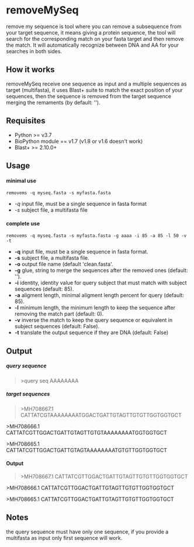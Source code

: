 # removeMySeq
remove my sequence is tool where you can remove a subsequence from your target sequence, it means giving a protein sequence, the tool will search for the corresponding match on your fasta target and then remove the match. It will automatically recognize between DNA and AA for your searches in both sides.

## How it works

removeMySeq receive one sequence as input and a multiple sequences as target (multifasta), it uses Blast+ suite to match the exact position of your sequences, then the sequence is removed from the target sequence merging the remaments (by default: '').

## Requisites

* Python >= v3.7
* BioPython module == v1.7 (v1.8 or v1.6 doesn't work)
* Blast+ >= 2.10.0+

## Usage

#### minimal use

`removems -q myseq.fasta -s myfasta.fasta`

* *-q* input file, must be a single sequence in fasta format
* *-s* subject file, a multifasta file

#### complete use

`removems -q myseq.fasta -s myfasta.fasta -g aaaa -i 85 -a 85 -l 50 -v -t`

* **-q** input file, must be a single sequence in fasta format.
* **-s** subject file, a multifasta file.
* **-o** output file name (default 'clean.fasta'.
* **-g** glue, string to merge the sequences after the removed ones (default: '').
* **-i** identity, identity value for query subject that must match with subject sequences (default: 85).
* **-a** aligment length, minimal aligment length percent for query (default: 85). 
* **-l** minimum length, the minimum length to keep the sequence after removing the match part (default: 0).
* **-v** inverse the match to keep the query sequence or equivalent in subject sequences (default: False).
* **-t** translate the output sequence if they are DNA (default: False)

## Output

##### query sequence
>\>query seq
AAAAAAAA

##### target sequences

>\>MH708667.1
CATTATCGTAAAAAAAATGGACTGATTGTAGTTGTGTTGGTGGTGCT

\>MH708666.1
CATTATCGTTGGACTGATTGTAGTTGTGTAAAAAAAATGGTGGTGCT

\>MH708665.1
CATTATCGTTGGACTGATTGTAGTAAAAAAAATGTGTTGGTGGTGCT

#### Output
>\>MH708667.1
CATTATCGTTGGACTGATTGTAGTTGTGTTGGTGGTGCT

\>MH708666.1
CATTATCGTTGGACTGATTGTAGTTGTGTTGGTGGTGCT

\>MH708665.1
CATTATCGTTGGACTGATTGTAGTTGTGTTGGTGGTGCT

## Notes
the query sequence must have only one sequence, if you provide a multifasta as input only first sequence will work.
